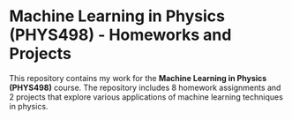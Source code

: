 # Machine Learning in Physics (PHYS498) - Homeworks and Projects

This repository contains my work for the **Machine Learning in Physics (PHYS498)** course. The repository includes 8 homework assignments and 2 projects that explore various applications of machine learning techniques in physics.
